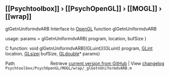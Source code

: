 ## [[Psychtoolbox]] &#8250; [[PsychOpenGL]] &#8250; [[MOGL]] &#8250; [[wrap]]

glGetnUniformdvARB  Interface to [OpenGL](OpenGL) function glGetnUniformdvARB  
  
usage:  params = glGetnUniformdvARB( program, location, bufSize )  
  
C function:  void glGetnUniformdvARB[(GLuint]((GLuint) program, [GLint](GLint) location, [GLsizei](GLsizei) bufSize, [GLdouble](GLdouble)\* params)  




<div class="code_header" style="text-align:right;">
  <span style="float:left;">Path&nbsp;&nbsp;</span> <span class="counter">Retrieve <a href=
  "https://raw.github.com/Psychtoolbox-3/Psychtoolbox-3/beta/Psychtoolbox/PsychOpenGL/MOGL/wrap/_glGetnUniformdvARB.m">current version from GitHub</a> | View <a href=
  "https://github.com/Psychtoolbox-3/Psychtoolbox-3/commits/beta/Psychtoolbox/PsychOpenGL/MOGL/wrap/_glGetnUniformdvARB.m">changelog</a></span>
</div>
<div class="code">
  <code>Psychtoolbox/PsychOpenGL/MOGL/wrap/_glGetnUniformdvARB.m</code>
</div>

